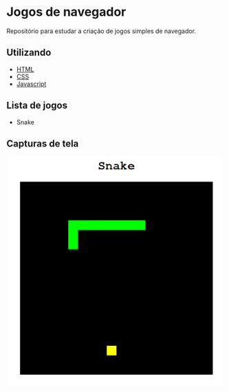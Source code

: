 # Jogos de navegador

Repositório para estudar a criação de jogos simples de navegador.


## Utilizando

 - [HTML](https://developer.mozilla.org/pt-BR/docs/Web/HTML)
 - [CSS](https://developer.mozilla.org/pt-BR/docs/Web/CSS)
 - [Javascript](https://developer.mozilla.org/pt-BR/docs/Learn/JavaScript/First_steps/What_is_JavaScript)


## Lista de jogos
- Snake

## Capturas de tela

![App Screenshot](https://github.com/gamanasc/jogos-navegador/blob/master/screenshots/snake.png?raw=true)

